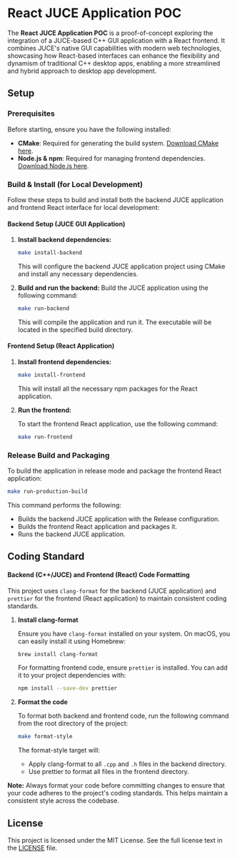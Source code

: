 # React JUCE Application POC

The **React JUCE Application POC** is a proof-of-concept exploring the integration of a JUCE-based C++ GUI application with a React frontend. It combines JUCE's native GUI capabilities with modern web technologies, showcasing how React-based interfaces can enhance the flexibility and dynamism of traditional C++ desktop apps, enabling a more streamlined and hybrid approach to desktop app development.

## Setup

### Prerequisites

Before starting, ensure you have the following installed:

- **CMake**: Required for generating the build system. [Download CMake here](https://cmake.org/download/).
- **Node.js & npm**: Required for managing frontend dependencies. [Download Node.js here](https://nodejs.org/).

### Build & Install (for Local Development)

Follow these steps to build and install both the backend JUCE application and frontend React interface for local development:

#### Backend Setup (JUCE GUI Application)

1. **Install backend dependencies:**

   ```bash
   make install-backend
   ```

   This will configure the backend JUCE application project using CMake and install any necessary dependencies.

2. **Build and run the backend:**
   Build the JUCE application using the following command:

   ```bash
   make run-backend
   ```

   This will compile the application and run it. The executable will be located in the specified build directory.

#### Frontend Setup (React Application)

1. **Install frontend dependencies:**

   ```bash
   make install-frontend
   ```

   This will install all the necessary npm packages for the React application.

2. **Run the frontend:**

   To start the frontend React application, use the following command:

   ```bash
   make run-frontend
   ```

### Release Build and Packaging

To build the application in release mode and package the frontend React application:

```bash
make run-production-build
```

This command performs the following:

- Builds the backend JUCE application with the Release configuration.
- Builds the frontend React application and packages it.
- Runs the backend JUCE application.

## Coding Standard

#### Backend (C++/JUCE) and Frontend (React) Code Formatting

This project uses `clang-format` for the backend (JUCE application) and `prettier` for the frontend (React application) to maintain consistent coding standards.

1. **Install clang-format**

   Ensure you have `clang-format` installed on your system. On macOS, you can easily install it using Homebrew:

   ```bash
   brew install clang-format
   ```

   For formatting frontend code, ensure `prettier` is installed. You can add it to your project dependencies with:

   ```bash
   npm install --save-dev prettier
   ```

2. **Format the code**

   To format both backend and frontend code, run the following command from the root directory of the project:

   ```bash
   make format-style
   ```

   The format-style target will:

   - Apply clang-format to all `.cpp` and `.h` files in the backend directory.
   - Use prettier to format all files in the frontend directory.

**Note:** Always format your code before committing changes to ensure that your code adheres to the project's coding standards. This helps maintain a consistent style across the codebase.

## License

This project is licensed under the MIT License. See the full license text in the [LICENSE](https://opensource.org/license/mit) file.

